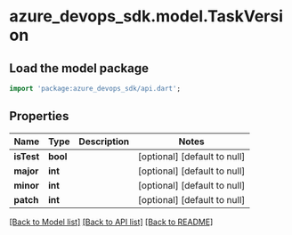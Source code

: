 # azure_devops_sdk.model.TaskVersion

## Load the model package
```dart
import 'package:azure_devops_sdk/api.dart';
```

## Properties
Name | Type | Description | Notes
------------ | ------------- | ------------- | -------------
**isTest** | **bool** |  | [optional] [default to null]
**major** | **int** |  | [optional] [default to null]
**minor** | **int** |  | [optional] [default to null]
**patch** | **int** |  | [optional] [default to null]

[[Back to Model list]](../README.md#documentation-for-models) [[Back to API list]](../README.md#documentation-for-api-endpoints) [[Back to README]](../README.md)


